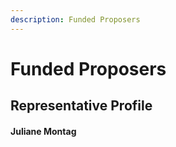 ```yaml
---
description: Funded Proposers
---
```


# Funded Proposers

## Representative Profile

#### Juliane Montag

